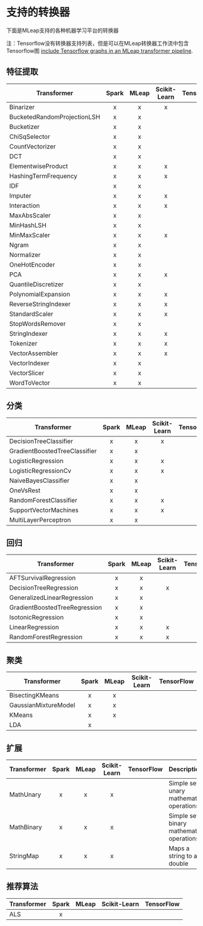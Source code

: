 # 支持的转换器

下面是MLeap支持的各种机器学习平台的转换器

注：Tensorflow没有转换器支持列表，但是可以在MLeap转换器工作流中包含Tensorflow图
[include Tensorflow graphs in an MLeap transformer pipeline](../../integration/tensorflow/usage.html).

## 特征提取

| Transformer| Spark | MLeap | Scikit-Learn | TensorFlow |
|---|:---:|:---:|:---:|:---:|
| Binarizer | x | x | x | |
| BucketedRandomProjectionLSH | x | x | | |
| Bucketizer       | x | x |  | |
| ChiSqSelector | x | x | | |
| CountVectorizer       | x | x | | |
| DCT | x | x | | |
| ElementwiseProduct | x | x | x | |
| HashingTermFrequency | x | x | x | |
| IDF | x | x | | |
| Imputer   | x | x | x | |
| Interaction | x | x | x | |
| MaxAbsScaler | x | x | | |
| MinHashLSH | x | x | | |
| MinMaxScaler | x | x | x |  |
| Ngram | x | x | | |
| Normalizer | x | x | | |
| OneHotEncoder | x | x | |
| PCA | x | x | x | |
| QuantileDiscretizer | x | x | | |
| PolynomialExpansion | x | x | x | |
| ReverseStringIndexer | x | x | x | |
| StandardScaler | x | x | x | |
| StopWordsRemover | x | x | | |
| StringIndexer | x | x | x | |
| Tokenizer | x | x | x | |
| VectorAssembler | x | x | x | |
| VectorIndexer | x | x | | |
| VectorSlicer | x | x | | |
| WordToVector | x | x | | | |

## 分类

| Transformer | Spark| MLeap | Scikit-Learn  | TensorFlow |
|---|:---:|:---:|:---:|:---:|
| DecisionTreeClassifier | x | x | x | |
| GradientBoostedTreeClassifier | x | x | | |
| LogisticRegression | x | x | x | |
| LogisticRegressionCv | x | x | x | |
| NaiveBayesClassifier | x | x | | |
| OneVsRest | x | x | | |
| RandomForestClassifier | x | x | x | |
| SupportVectorMachines | x | x | x | |
| MultiLayerPerceptron | x | x | | | |

## 回归

| Transformer | Spark | MLeap | Scikit-Learn | TensorFlow |
|---|:---:|:---:|:---:|:---:|
| AFTSurvivalRegression | x | x | | |
| DecisionTreeRegression | x | x | x | |
| GeneralizedLinearRegression | x | x | | |
| GradientBoostedTreeRegression | x | x | | |
| IsotonicRegression | x | x | | |
| LinearRegression | x | x | x | |
| RandomForestRegression | x | x | x | | |


## 聚类

| Transformer | Spark | MLeap | Scikit-Learn | TensorFlow |
|---|:---:|:---:|:---:|:---:|
| BisectingKMeans | x | x | | |
| GaussianMixtureModel | x | x | | |
| KMeans | x | x | | |
| LDA | x | | | | |

## 扩展
| Transformer | Spark | MLeap | Scikit-Learn | TensorFlow | Description |
|---|:---:|:---:|:---:|:---:|:---|
| MathUnary | x | x | x | | Simple set of unary mathematical operations |
| MathBinary | x | x | x | | Simple set of binary mathematical operations |
| StringMap | x | x | x | | Maps a string to a double |

## 推荐算法
| Transformer | Spark | MLeap | Scikit-Learn | TensorFlow |
|---|:---:|:---:|:---:|:---:|
| ALS | x | | | | |
